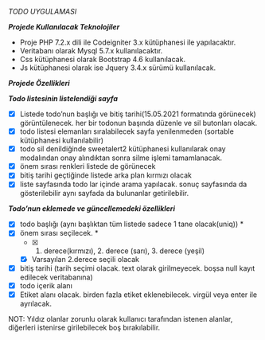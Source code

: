 *TODO UYGULAMASI*

_***Projede Kullanılacak Teknolojiler***_
- Proje PHP 7.2.x  dili ile Codeigniter 3.x kütüphanesi ile yapılacaktır.
- Veritabanı olarak Mysql 5.7.x kullanılacaktır.
- Css kütüphanesi olarak Bootstrap 4.6 kullanılacak.
- Js kütüphanesi olarak ise Jquery 3.4.x sürümü kullanılacak. 

_**Projede Özellikleri**_

***Todo listesinin listelendiği sayfa***
- [x] Listede todo’nun başlığı ve bitiş tarihi(15.05.2021 formatında görünecek) görüntülenecek. her bir todonun başında düzenle ve sil butonları olacak.
- [x] todo listesi elemanları sıralabilecek sayfa yenilenmeden (sortable kütüphanesi kullanılabilir)
- [x] todo sil denildiğinde sweetalert2 kütüphanesi kullanılarak onay modalından onay alındıktan sonra silme işlemi tamamlanacak.
- [x] önem sırası renkleri listede de görünecek
- [x] bitiş tarihi geçtiğinde listede arka plan kırmızı olacak
- [x] liste sayfasında todo lar içinde arama yapılacak. sonuç sayfasında da gösterilebilir aynı sayfada da bulunanlar getirilebilir.

***Todo’nun eklemede ve güncellemedeki özellikleri***
- [x] todo başlığı (aynı başlıktan tüm listede sadece 1 tane olacak(uniq)) *
- [x] önem sırası seçilecek.  *
    - [x] 1. derece(kırmızı), 2. derece (sarı), 3. derece (yeşil)
    - [x] Varsayılan 2.derece seçili olacak
- [x] bitiş tarihi (tarih seçimi olacak. text olarak girilmeyecek. boşsa null kayıt edilecek veritabanına) 
- [x] todo içerik alanı
- [x] Etiket alanı olacak. birden fazla etiket eklenebilecek. virgül veya enter ile ayrılacak.

NOT: Yıldız olanlar zorunlu olarak kullanıcı tarafından istenen alanlar, diğerleri istenirse girilebilecek boş bırakılabilir.


